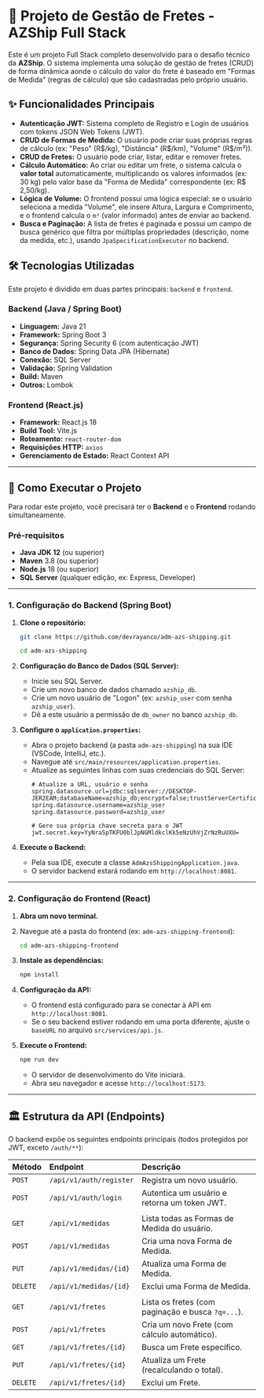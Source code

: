 # 🚢 Projeto de Gestão de Fretes - AZShip Full Stack

Este é um projeto Full Stack completo desenvolvido para o desafio técnico da **AZShip**. O sistema implementa uma solução de gestão de fretes (CRUD) de forma dinâmica aonde o cálculo do valor do frete é baseado em "Formas de Medida" (regras de cálculo) que são cadastradas pelo próprio usuário.

## ✨ Funcionalidades Principais

* **Autenticação JWT:** Sistema completo de Registro e Login de usuários com tokens JSON Web Tokens (JWT).
* **CRUD de Formas de Medida:** O usuário pode criar suas próprias regras de cálculo (ex: "Peso" (R$/kg), "Distância" (R$/km), "Volume" (R$/m³)).
* **CRUD de Fretes:** O usuário pode criar, listar, editar e remover fretes.
* **Cálculo Automático:** Ao criar ou editar um frete, o sistema calcula o **valor total** automaticamente, multiplicando os valores informados (ex: 30 kg) pelo valor base da "Forma de Medida" correspondente (ex: R$ 2,50/kg).
* **Lógica de Volume:** O frontend possui uma lógica especial: se o usuário seleciona a medida "Volume", ele insere Altura, Largura e Comprimento, e o frontend calcula o `m³` (valor informado) antes de enviar ao backend.
* **Busca e Paginação:** A lista de fretes é paginada e possui um campo de busca genérico que filtra por múltiplas propriedades (descrição, nome da medida, etc.), usando `JpaSpecificationExecutor` no backend.

## 🛠️ Tecnologias Utilizadas

Este projeto é dividido em duas partes principais: `backend` e `frontend`.

### Backend (Java / Spring Boot)

* **Linguagem:** Java 21
* **Framework:** Spring Boot 3
* **Segurança:** Spring Security 6 (com autenticação JWT)
* **Banco de Dados:** Spring Data JPA (Hibernate)
* **Conexão:** SQL Server
* **Validação:** Spring Validation
* **Build:** Maven
* **Outros:** Lombok

### Frontend (React.js)

* **Framework:** React.js 18
* **Build Tool:** Vite.js
* **Roteamento:** `react-router-dom`
* **Requisições HTTP:** `axios`
* **Gerenciamento de Estado:** React Context API

---

## 🚀 Como Executar o Projeto

Para rodar este projeto, você precisará ter o **Backend** e o **Frontend** rodando simultaneamente.

### Pré-requisitos

* **Java JDK 12** (ou superior)
* **Maven** 3.8 (ou superior)
* **Node.js** 18 (ou superior)
* **SQL Server** (qualquer edição, ex: Express, Developer)

---

### 1. Configuração do Backend (Spring Boot)

1.  **Clone o repositório:**
    ```bash
    git clone https://github.com/devrayanco/adm-azs-shipping.git

    cd adm-azs-shipping
    ```

2.  **Configuração do Banco de Dados (SQL Server):**
    * Inicie seu SQL Server.
    * Crie um novo banco de dados chamado `azship_db`.
    * Crie um novo usuário de "Logon" (ex: `azship_user` com senha `azship_user`).
    * Dê a este usuário a permissão de `db_owner` no banco `azship_db`.

3.  **Configure o `application.properties`:**
    * Abra o projeto backend (a pasta `adm-azs-shipping`) na sua IDE (VSCode, IntelliJ, etc.).
    * Navegue até `src/main/resources/application.properties`.
    * Atualize as seguintes linhas com suas credenciais do SQL Server:
        ```properties
        # Atualize a URL, usuário e senha
        spring.datasource.url=jdbc:sqlserver://DESKTOP-JER2EAM;databaseName=azship_db;encrypt=false;trustServerCertificate=true;
        spring.datasource.username=azship_user
        spring.datasource.password=azship_user
        
        # Gere sua própria chave secreta para o JWT
        jwt.secret.key=YyNraSpTKFU0blJpNGMldkclKk5eNzUhVjZrNzRuUXU=
        ```

4.  **Execute o Backend:**
    * Pela sua IDE, execute a classe `AdmAzsShippingApplication.java`.
    * O servidor backend estará rodando em `http://localhost:8081`.

---

### 2. Configuração do Frontend (React)

1.  **Abra um novo terminal.**
2.  Navegue até a pasta do frontend (ex: `adm-azs-shipping-frontend`):
    ```bash
    cd adm-azs-shipping-frontend
    ```

3.  **Instale as dependências:**
    ```bash
    npm install
    ```

4.  **Configuração da API:**
    * O frontend está configurado para se conectar à API em `http://localhost:8081`.
    * Se o seu backend estiver rodando em uma porta diferente, ajuste o `baseURL` no arquivo `src/services/api.js`.

5.  **Execute o Frontend:**
    ```bash
    npm run dev
    ```
    * O servidor de desenvolvimento do Vite iniciará.
    * Abra seu navegador e acesse `http://localhost:5173`.

---

## 🏛️ Estrutura da API (Endpoints)

O backend expõe os seguintes endpoints principais (todos protegidos por JWT, exceto `/auth/**`):

| Método | Endpoint | Descrição |
| :--- | :--- | :--- |
| `POST` | `/api/v1/auth/register` | Registra um novo usuário. |
| `POST` | `/api/v1/auth/login` | Autentica um usuário e retorna um token JWT. |
| | | |
| `GET` | `/api/v1/medidas` | Lista todas as Formas de Medida do usuário. |
| `POST` | `/api/v1/medidas` | Cria uma nova Forma de Medida. |
| `PUT` | `/api/v1/medidas/{id}` | Atualiza uma Forma de Medida. |
| `DELETE`| `/api/v1/medidas/{id}` | Exclui uma Forma de Medida. |
| | | |
| `GET` | `/api/v1/fretes` | Lista os fretes (com paginação e busca `?q=...`). |
| `POST` | `/api/v1/fretes` | Cria um novo Frete (com cálculo automático). |
| `GET` | `/api/v1/fretes/{id}` | Busca um Frete específico. |
| `PUT` | `/api/v1/fretes/{id}` | Atualiza um Frete (recalculando o total). |
| `DELETE`| `/api/v1/fretes/{id}` | Exclui um Frete. |